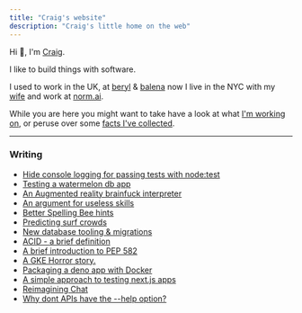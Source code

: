 ```yaml
---
title: "Craig's website"
description: "Craig's little home on the web"
---
```


Hi 👋, I'm [Craig](https://github.com/craigmulligan).

I like to build things with software.

I used to work in the UK, at [beryl](https://beryl.cc) & [balena](https://balena.io) now I live in the NYC with my [wife](https://tylergindraux.com/) and work at [norm.ai](https://norm.ai/).

While you are here you might want to take have a look at what [I'm working on](/now), or peruse over some [facts I've collected](/til).

---

### Writing

- [Hide console logging for passing tests with node:test](posts/node-suppress-test-logs)
- [Testing a watermelon db app](posts/testing-with-watermelon)
- [An Augmented reality brainfuck interpreter](posts/brainfuckar)
- [An argument for useless skills](posts/useless/)
- [Better Spelling Bee hints](posts/beehint/)
- [Predicting surf crowds](posts/crowdfactor/)
- [New database tooling & migrations](posts/migrations)
- [ACID - a brief definition](posts/acid)
- [A brief introduction to PEP 582](posts/pep-582)
- [A GKE Horror story.](posts/gke-horror-story)
- [Packaging a deno app with Docker](posts/deno-demo)
- [A simple approach to testing next.js apps](posts/testing)
- [Reimagining Chat](posts/chat)
- [Why dont APIs have the --help option?](posts/help)
